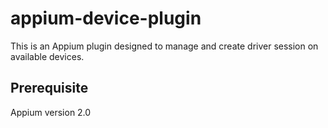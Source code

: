 # appium-device-plugin

This is an Appium plugin designed to manage and create driver session on available devices.

## Prerequisite

Appium version 2.0
